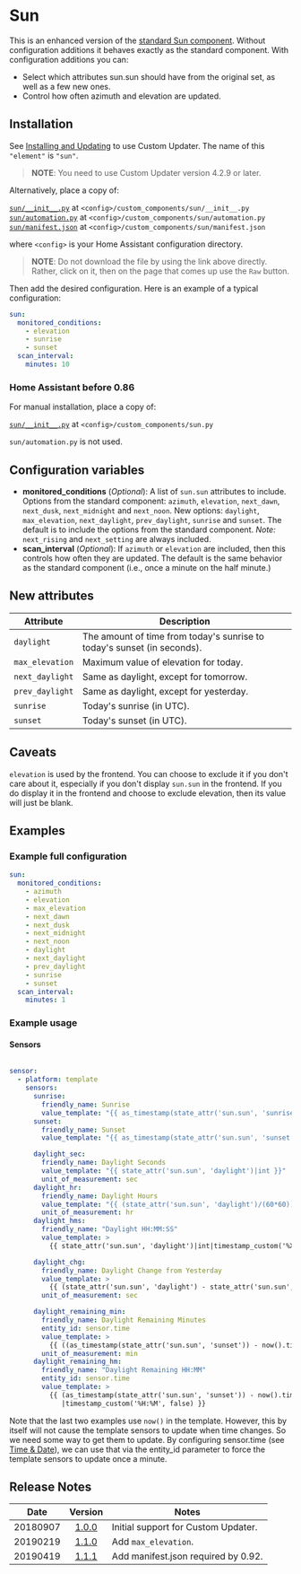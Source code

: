 # Sun
This is an enhanced version of the [standard Sun component](https://www.home-assistant.io/components/sun/). Without configuration additions it behaves exactly as the standard component. With configuration additions you can:

- Select which attributes sun.sun should have from the original set, as well as a few new ones.
- Control how often azimuth and elevation are updated.
## Installation
See [Installing and Updating](custom_updater.md) to use Custom Updater. The name of this `"element"` is `"sun"`.

>__NOTE__: You need to use Custom Updater version 4.2.9 or later.

Alternatively, place a copy of:

[`sun/__init__.py`](../custom_components/sun/__init__.py) at `<config>/custom_components/sun/__init__.py` 
[`sun/automation.py`](../custom_components/sun/automation.py) at `<config>/custom_components/sun/automation.py`  
[`sun/manifest.json`](../custom_components/sun/manifest.json) at `<config>/custom_components/sun/manifest.json`

where `<config>` is your Home Assistant configuration directory.

>__NOTE__: Do not download the file by using the link above directly. Rather, click on it, then on the page that comes up use the `Raw` button.

Then add the desired configuration. Here is an example of a typical configuration:
```yaml
sun:
  monitored_conditions:
    - elevation
    - sunrise
    - sunset
  scan_interval:
    minutes: 10
```
### Home Assistant before 0.86
For manual installation, place a copy of:

[`sun/__init__.py`](../custom_components/sun/__init__.py) at `<config>/custom_components/sun.py`

`sun/automation.py` is not used.
## Configuration variables
- **monitored_conditions** (*Optional*): A list of `sun.sun` attributes to include. Options from the standard component: `azimuth`, `elevation`, `next_dawn`, `next_dusk`, `next_midnight` and `next_noon`. New options: `daylight`, `max_elevation`, `next_daylight`, `prev_daylight`, `sunrise` and `sunset`. The default is to include the options from the standard component. _Note:_ `next_rising` and `next_setting` are always included.
- **scan_interval** (*Optional*): If `azimuth` or `elevation` are included, then this controls how often they are updated. The default is the same behavior as the standard component (i.e., once a minute on the half minute.)
## New attributes
Attribute | Description
---|---
`daylight` | The amount of time from today's sunrise to today's sunset (in seconds).
`max_elevation` | Maximum value of elevation for today.
`next_daylight` | Same as daylight, except for tomorrow.
`prev_daylight` | Same as daylight, except for yesterday.
`sunrise` | Today's sunrise (in UTC).
`sunset` | Today's sunset (in UTC).
## Caveats
`elevation` is used by the frontend. You can choose to exclude it if you don't care about it, especially if you don't display `sun.sun` in the frontend. If you do display it in the frontend and choose to exclude elevation, then its value will just be blank.
## Examples
### Example full configuration
```yaml
sun:
  monitored_conditions:
    - azimuth
    - elevation
    - max_elevation
    - next_dawn
    - next_dusk
    - next_midnight
    - next_noon
    - daylight
    - next_daylight
    - prev_daylight
    - sunrise
    - sunset
  scan_interval:
    minutes: 1
```
### Example usage
#### Sensors
```yaml

sensor:
  - platform: template
    sensors:
      sunrise:
        friendly_name: Sunrise
        value_template: "{{ as_timestamp(state_attr('sun.sun', 'sunrise'))|timestamp_custom('%X') }}"
      sunset:
        friendly_name: Sunset
        value_template: "{{ as_timestamp(state_attr('sun.sun', 'sunset'))|timestamp_custom('%X') }}"

      daylight_sec:
        friendly_name: Daylight Seconds
        value_template: "{{ state_attr('sun.sun', 'daylight')|int }}"
        unit_of_measurement: sec
      daylight_hr:
        friendly_name: Daylight Hours
        value_template: "{{ (state_attr('sun.sun', 'daylight')/(60*60))|round(2) }}"
        unit_of_measurement: hr
      daylight_hms:
        friendly_name: "Daylight HH:MM:SS"
        value_template: >
          {{ state_attr('sun.sun', 'daylight')|int|timestamp_custom('%X', false) }}

      daylight_chg:
        friendly_name: Daylight Change from Yesterday
        value_template: >
          {{ (state_attr('sun.sun', 'daylight') - state_attr('sun.sun', 'prev_daylight'))|int }}
        unit_of_measurement: sec

      daylight_remaining_min:
        friendly_name: Daylight Remaining Minutes
        entity_id: sensor.time
        value_template: >
          {{ ((as_timestamp(state_attr('sun.sun', 'sunset')) - now().timestamp())/60)|int }}
        unit_of_measurement: min
      daylight_remaining_hm:
        friendly_name: "Daylight Remaining HH:MM"
        entity_id: sensor.time
        value_template: >
          {{ (as_timestamp(state_attr('sun.sun', 'sunset')) - now().timestamp())
             |timestamp_custom('%H:%M', false) }}
```
Note that the last two examples use `now()` in the template. However, this by itself will not cause the template sensors to update when time changes. So we need some way to get them to update. By configuring sensor.time (see [Time & Date](https://www.home-assistant.io/components/sensor.time_date/)), we can use that via the entity_id parameter to force the template sensors to update once a minute.
## Release Notes
Date | Version | Notes
-|:-:|-
20180907 | [1.0.0](https://github.com/pnbruckner/homeassistant-config/blob/d767bcce0fdff0c9298dc7a010d27af88817eac2/custom_components/sun.py) | Initial support for Custom Updater.
20190219 | [1.1.0](https://github.com/pnbruckner/homeassistant-config/blob/493ebce327f85abf489e97f8d4e4e2da5654847b/custom_components/sun.py) | Add `max_elevation`.
20190419 | [1.1.1](https://github.com/pnbruckner/homeassistant-config/blob/4f638d1ac9abd12f7bc1e8080763b545fd2385fa/custom_components/sun/__init__.py) | Add manifest.json required by 0.92.
